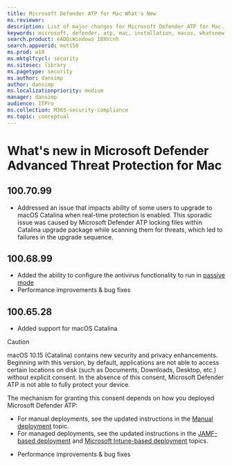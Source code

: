 ```yaml
---
title: Microsoft Defender ATP for Mac What's New
ms.reviewer: 
description: List of major changes for Microsoft Defender ATP for Mac.
keywords: microsoft, defender, atp, mac, installation, macos, whatsnew
search.product: eADQiWindows 10XVcnh
search.appverid: met150
ms.prod: w10
ms.mktglfcycl: security
ms.sitesec: library
ms.pagetype: security
ms.author: dansimp
author: dansimp
ms.localizationpriority: medium
manager: dansimp
audience: ITPro
ms.collection: M365-security-compliance 
ms.topic: conceptual
---
```


# What's new in Microsoft Defender Advanced Threat Protection for Mac

## 100.70.99

- Addressed an issue that impacts ability of some users to upgrade to macOS Catalina when real-time protection is enabled. This sporadic issue was caused by Microsoft Defender ATP locking files within Catalina upgrade package while scanning them for threats, which led to failures in the upgrade sequence.

## 100.68.99

- Added the ability to configure the antivirus functionality to run in [passive mode](microsoft-defender-atp-mac-preferences.md#enable--disable-passive-mode)
- Performance improvements & bug fixes

## 100.65.28

- Added support for macOS Catalina

> [!CAUTION]
> macOS 10.15 (Catalina) contains new security and privacy enhancements. Beginning with this version, by default, applications are not able to access certain locations on disk (such as Documents, Downloads, Desktop, etc.) without explicit consent. In the absence of this consent, Microsoft Defender ATP is not able to fully protect your device.
>
> The mechanism for granting this consent depends on how you deployed Microsoft Defender ATP:
>
> - For manual deployments, see the updated instructions in the [Manual deployment](microsoft-defender-atp-mac-install-manually.md#how-to-allow-full-disk-access) topic.
> - For managed deployments, see the updated instructions in the [JAMF-based deployment](microsoft-defender-atp-mac-install-with-jamf.md#privacy-preferences-policy-control) and [Microsoft Intune-based deployment](microsoft-defender-atp-mac-install-with-intune.md#create-system-configuration-profiles) topics.

- Performance improvements & bug fixes
